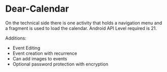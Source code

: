 # Dear-Calendar
On the technical side there is one activity that holds a navigation menu and a fragment is used to load the calendar. Android API Level required is 21.

Additions:
 - Event Editing
 - Event creation with recurrence
 - Can add images to events
 - Optional password protection with encryption

